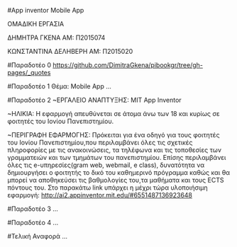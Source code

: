 #App inventor Mobile App

ΟΜΑΔΙΚΗ ΕΡΓΑΣΙΑ

ΔΗΜΗΤΡΑ ΓΚΕΝΑ
ΑΜ: Π2015074

ΚΩΝΣΤΑΝΤΙΝΑ ΔΕΛΗΒΕΡΗ
ΑΜ: Π2015020

#Παραδοτέο 0
https://github.com/DimitraGkena/pibookgr/tree/gh-pages/_quotes


#Παραδοτέο 1
Θέμα: Mobile App 
...

#Παραδοτέο 2
  ~ΕΡΓΑΛΕΙΟ ΑΝΑΠΤΥΞΗΣ: MIT App Inventor
  
  ~ΗΛΙΚΙΑ: Η εφαρμογή απευθύνεται σε άτομα άνω των 18 και κυρίως σε φοιτητές του Ιονίου Πανεπιστημίου.

  ~ΠΕΡΙΓΡΑΦΗ ΕΦΑΡΜΟΓΗΣ: Πρόκειται για ένα οδηγό για τους φοιτητές του Ιονίου Πανεπιστημίου,που περιλαμβάνει όλες τις σχετικές πληροφορίες με τις ανακοινώσεις, τα τηλέφωνα και τις τοποθεσίες των γραμματειών και των τμημάτων του πανεπιστημίου. Επίσης περιλαμβάνει όλες τις e-υπηρεσίες(gram web, webmail, e class), δυνατότητα να δημιουργήσει ο φοιτητής το δικό του καθημερινό πρόγραμμα καθώς και θα μπορεί να αποθηκεύσει τις βαθμολογίες του,τα μαθήματα και τους ECTS πόντους του.
Στο παρακάτω link υπάρχει η μέχρι τώρα υλοποιήσιμη εφαρμογή: http://ai2.appinventor.mit.edu/#6551487136923648 

#Παραδοτέο 3
...

#Παραδοτέο 4
...

#Τελική Αναφορά
...
